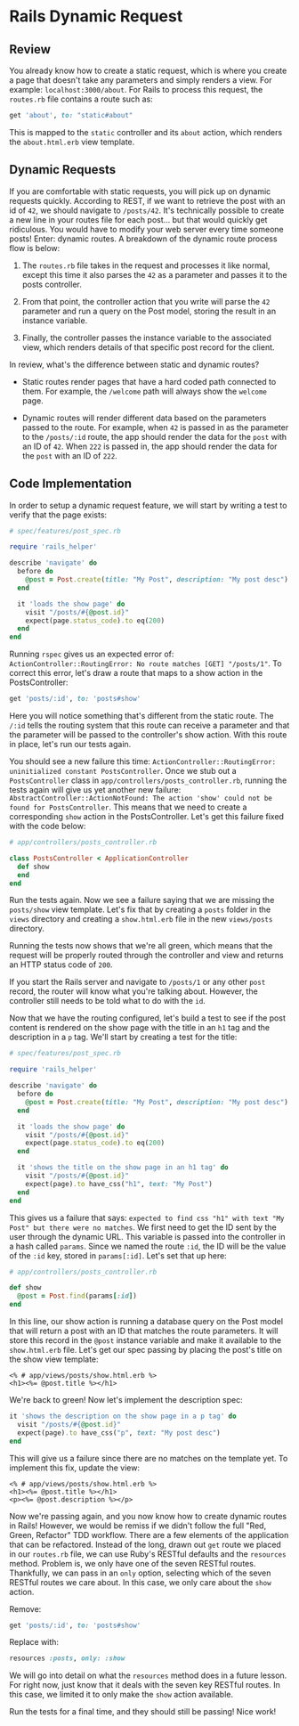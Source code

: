 # Rails Dynamic Request

## Review

You already know how to create a static request, which is where you create a page that doesn't take any parameters and simply renders a view. For example: `localhost:3000/about`. For Rails to process this request, the `routes.rb` file contains a route such as:

```ruby
get 'about', to: "static#about"
```

This is mapped to the `static` controller and its `about` action, which renders the `about.html.erb` view template.

## Dynamic Requests

If you are comfortable with static requests, you will pick up on dynamic requests quickly. According to REST, if we want to retrieve the post with an id of `42`, we should navigate to `/posts/42`. It's technically possible to create a new line in your routes file for each post... but that would quickly get ridiculous. You would have to modify your web server every time someone posts! Enter: dynamic routes. A breakdown of the dynamic route process flow is below:

1. The `routes.rb` file takes in the request and processes it like normal, except this time it also parses the `42` as a parameter and passes it to the posts controller.

2. From that point, the controller action that you write will parse the `42` parameter and run a query on the Post model, storing the result in an instance variable.

3. Finally, the controller passes the instance variable to the associated view, which renders details of that specific post record for the client.

In review, what's the difference between static and dynamic routes?

* Static routes render pages that have a hard coded path connected to them. For example, the `/welcome` path will always show the `welcome` page.

* Dynamic routes will render different data based on the parameters passed to the route. For example, when `42` is passed in as the parameter to the `/posts/:id` route, the app should render the data for the `post` with an ID of `42`. When `222` is passed in, the app should render the data for the `post` with an ID of `222`.


## Code Implementation

In order to setup a dynamic request feature, we will start by writing a test to verify that the page exists:

```ruby
# spec/features/post_spec.rb

require 'rails_helper'

describe 'navigate' do
  before do
    @post = Post.create(title: "My Post", description: "My post desc")
  end

  it 'loads the show page' do
    visit "/posts/#{@post.id}"
    expect(page.status_code).to eq(200)
  end
end
```

Running `rspec` gives us an expected error of: `ActionController::RoutingError: No route matches [GET] "/posts/1"`. To correct this error, let's draw a route that maps to a show action in the PostsController:

```ruby
get 'posts/:id', to: 'posts#show'
```

Here you will notice something that's different from the static route. The `/:id` tells the routing system that this route can receive a parameter and that the parameter will be passed to the controller's show action. With this route in place, let's run our tests again.

You should see a new failure this time: `ActionController::RoutingError: uninitialized constant PostsController`. Once we stub out a `PostsController` class in `app/controllers/posts_controller.rb`, running the tests again will give us yet another new failure: `AbstractController::ActionNotFound: The action 'show' could not be found for PostsController`. This means that we need to create a corresponding `show` action in the PostsController. Let's get this failure fixed with the code below:

```ruby
# app/controllers/posts_controller.rb

class PostsController < ApplicationController
  def show
  end
end
```

Run the tests again. Now we see a failure saying that we are missing the `posts/show` view template. Let's fix that by creating a `posts` folder in the `views` directory and creating a `show.html.erb` file in the new `views/posts` directory.

Running the tests now shows that we're all green, which means that the request will be properly routed through the controller and view and returns an HTTP status code of `200`.

If you start the Rails server and navigate to `/posts/1` or any other `post` record, the router will know what you're talking about. However, the controller still needs to be told what to do with the `id`.

Now that we have the routing configured, let's build a test to see if the post content is rendered on the show page with the title in an `h1` tag and the description in a `p` tag. We'll start by creating a test for the title:

```ruby
# spec/features/post_spec.rb

require 'rails_helper'

describe 'navigate' do
  before do
    @post = Post.create(title: "My Post", description: "My post desc")
  end

  it 'loads the show page' do
    visit "/posts/#{@post.id}"
    expect(page.status_code).to eq(200)
  end

  it 'shows the title on the show page in an h1 tag' do
    visit "/posts/#{@post.id}"
    expect(page).to have_css("h1", text: "My Post")
  end
end
```

This gives us a failure that says: `expected to find css "h1" with text "My Post" but there were no matches`. We first need to get the ID sent by the user through the dynamic URL. This variable is passed into the controller in a hash called `params`. Since we named the route `:id`, the ID will be the value of the `:id` key, stored in `params[:id]`. Let's set that up here:

```ruby
# app/controllers/posts_controller.rb

def show
  @post = Post.find(params[:id])
end
```

In this line, our show action is running a database query on the Post model that will return a post with an ID that matches the route parameters. It will store this record in the `@post` instance variable and make it available to the `show.html.erb` file. Let's get our spec passing by placing the post's title on the show view template:

```erb
<% # app/views/posts/show.html.erb %>
<h1><%= @post.title %></h1>
```

We're back to green! Now let's implement the description spec:

```ruby
it 'shows the description on the show page in a p tag' do
  visit "/posts/#{@post.id}"
  expect(page).to have_css("p", text: "My post desc")
end
```
This will give us a failure since there are no matches on the template yet. To implement this fix, update the view:

```erb
<% # app/views/posts/show.html.erb %>
<h1><%= @post.title %></h1>
<p><%= @post.description %></p>
```

Now we're passing again, and you now know how to create dynamic routes in Rails! However, we would be remiss if we didn't follow the full "Red, Green, Refactor" TDD workflow. There are a few elements of the application that can be refactored. Instead of the long, drawn out `get` route we placed in our `routes.rb` file, we can use Ruby's RESTful defaults and the `resources` method. Problem is, we only have one of the seven RESTful routes. Thankfully, we can pass in an `only` option, selecting which of the seven RESTful routes we care about. In this case, we only care about the `show` action.

Remove:

```ruby
get 'posts/:id', to: 'posts#show'
```

Replace with:

```ruby
resources :posts, only: :show
```

We will go into detail on what the `resources` method does in a future lesson. For right now, just know that it deals with the seven key RESTful routes. In this case, we limited it to only make the `show` action available.

Run the tests for a final time, and they should still be passing! Nice work!
